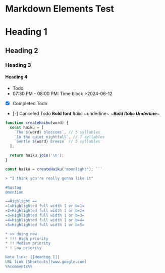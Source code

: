 # Markdown Elements Test

# Heading 1
## Heading 2
### Heading 3
#### Heading 4
* Todo
* 07:30 PM - 08:00 PM: Time block >2024-06-12
* [x] Completed Todo
* [-] Canceled Todo
**Bold font**
*Italic*
~underline~
~***Bold Italic Underline***~ 
```javascript
function createHaiku(word) {
  const haiku = [
    `The ${word} blossoms`, // 5 syllables
    `In the quiet nightfall`, // 7 syllables
    `Gentle ${word} breeze` // 5 syllables
  ];

  return haiku.join('\n');
}

const haiku = createHaiku("moonlight"); ```

> "I think you're really gonna like it"

#hastag
@mention

==Highlight ==
=1=Highlighted full width 1 or b=1=
=2=Highlighted full width 1 or b=2=
=3=Highlighted full width 1 or b=3=
=4=Highlighted full width 1 or b=4=
=5=Highlighted full width 1 or b=5=

* >> doing now
* !!! High priority
* !! Medium priority
* ! Low priority

Note link: [[Heading 1]]
URL link [Shortcuts](www.google.com)
%%comments%%